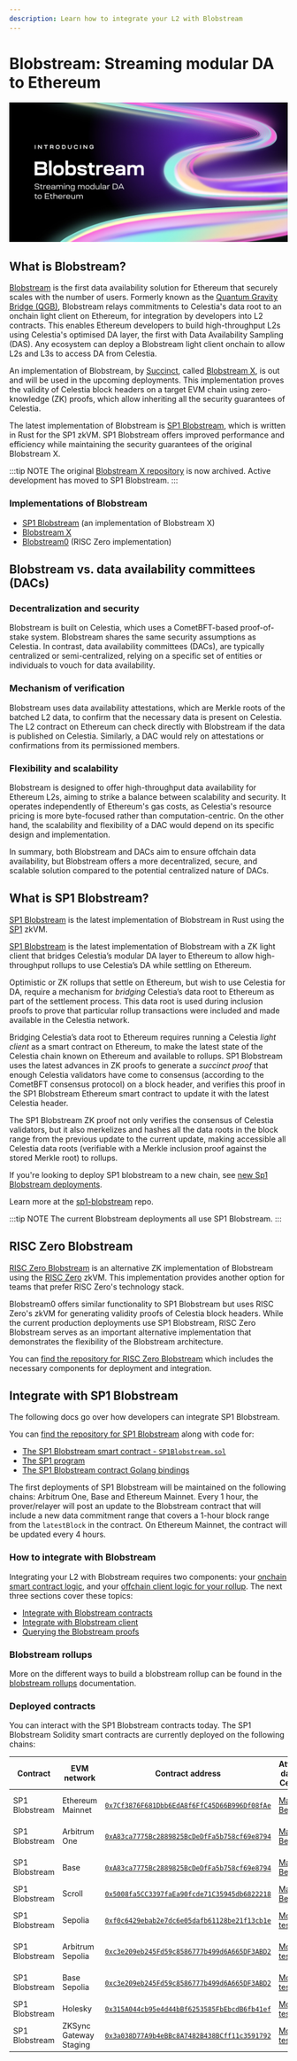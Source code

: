 ```yaml
---
description: Learn how to integrate your L2 with Blobstream
---
```


# Blobstream: Streaming modular DA to Ethereum

![Blobstream logo](/img/blobstream/blobstream_logo.png)

## What is Blobstream?

[Blobstream](https://blog.celestia.org/introducing-blobstream/)
is the first data availability solution for Ethereum that securely
scales with the number of users. Formerly known as the [Quantum Gravity Bridge (QGB)](https://blog.celestia.org/celestiums/),
Blobstream relays commitments to Celestia's data root to an onchain light client
on Ethereum, for integration by developers into L2 contracts. This enables Ethereum
developers to build high-throughput L2s using Celestia's optimised DA layer,
the first with Data Availability Sampling (DAS). Any ecosystem can deploy a
Blobstream light client onchain to allow L2s and L3s to access DA from Celestia.

An implementation of Blobstream, by [Succinct](https://docs.succinct.xyz/), called
[Blobstream X](https://github.com/succinctlabs/blobstreamx), is out
and will be used in the upcoming deployments. This implementation proves the
validity of Celestia block headers on a target EVM chain using zero-knowledge (ZK)
proofs, which allow inheriting all the security
guarantees of Celestia.

The latest implementation of Blobstream is [SP1 Blobstream](https://github.com/succinctlabs/sp1-blobstream),
which is written in Rust for the SP1 zkVM. SP1 Blobstream offers improved performance and
efficiency while maintaining the security guarantees of the original Blobstream X.

:::tip NOTE
The original [Blobstream X repository](https://github.com/succinctlabs/blobstreamx)
is now archived. Active development has moved to SP1 Blobstream.
:::

### Implementations of Blobstream

- [SP1 Blobstream](#what-is-sp1-blobstream) (an implementation of Blobstream X)
- [Blobstream X](/how-to-guides/blobstreamx.md)
- [Blobstream0](#risc-zero-blobstream) (RISC Zero implementation)

## Blobstream vs. data availability committees (DACs)

### Decentralization and security

Blobstream is built on Celestia, which uses a CometBFT-based proof-of-stake
system. Blobstream shares the same security assumptions
as Celestia. In contrast, data availability committees (DACs), are typically
centralized or semi-centralized, relying on a specific set of entities or
individuals to vouch for data availability.

### Mechanism of verification

Blobstream uses data availability attestations, which are Merkle roots of
the batched L2 data, to confirm that the necessary data is present on Celestia.
The L2 contract on Ethereum can check directly with Blobstream if the data
is published on Celestia. Similarly, a DAC would rely on
attestations or confirmations from its permissioned members.

### Flexibility and scalability

Blobstream is designed to offer high-throughput data availability for Ethereum
L2s, aiming to strike a balance between scalability and security. It operates
independently of Ethereum's gas costs, as Celestia's resource pricing is more
byte-focused rather than computation-centric. On the other hand, the scalability
and flexibility of a DAC would depend on its specific design and implementation.

In summary, both Blobstream and DACs aim to ensure offchain data availability,
but Blobstream offers a more decentralized, secure, and scalable solution
compared to the potential centralized nature of DACs.

## What is SP1 Blobstream?

[SP1 Blobstream](https://github.com/succinctlabs/sp1-blobstream) is the latest implementation of Blobstream
in Rust using the [SP1](https://github.com/succinctlabs/sp1) zkVM.

[SP1 Blobstream](https://github.com/succinctlabs/sp1-blobstream) is the latest implementation of Blobstream with a
ZK light client that bridges Celestia’s modular DA layer to
Ethereum to allow high-throughput rollups to use Celestia’s DA while settling
on Ethereum.

Optimistic or ZK rollups that settle on Ethereum, but wish to use Celestia for
DA, require a mechanism for _bridging_ Celestia’s data root to Ethereum as part
of the settlement process. This data root is used during inclusion proofs to
prove that particular rollup transactions were included and made available in
the Celestia network.

Bridging Celestia’s data root to Ethereum requires running a Celestia
_light client_ as a smart contract on Ethereum, to make the latest state
of the Celestia chain known on Ethereum and available to rollups. SP1 Blobstream
uses the latest advances in ZK proofs to generate a
_succinct proof_ that enough Celestia validators have come to consensus
(according to the CometBFT consensus protocol) on a block header, and
verifies this proof in the SP1 Blobstream Ethereum smart contract to update
it with the latest Celestia header.

The SP1 Blobstream ZK proof not only verifies the consensus of
Celestia validators, but it also merkelizes and hashes all the data roots
in the block range from the previous update to the current update, making
accessible all Celestia data roots (verifiable with a Merkle inclusion proof
against the stored Merkle root) to rollups.

If you're looking to deploy SP1 blobstream to a new chain,
see [new Sp1 Blobstream deployments](/how-to-guides/sp1-blobstream-deploy.md).

Learn more at the [sp1-blobstream](https://github.com/succinctlabs/sp1-blobstream)
repo.

:::tip NOTE
The current Blobstream deployments all use SP1 Blobstream.
:::

## RISC Zero Blobstream

[RISC Zero Blobstream](https://github.com/risc0/blobstream0) is an alternative
ZK implementation of Blobstream using the [RISC Zero](https://github.com/risc0/risc0) zkVM.
This implementation provides another option for teams that prefer RISC Zero's technology stack.

Blobstream0 offers similar functionality to SP1 Blobstream but uses
RISC Zero's zkVM for generating validity proofs of Celestia block headers.
While the current production deployments use SP1 Blobstream, RISC Zero Blobstream
serves as an important alternative implementation that demonstrates the flexibility
of the Blobstream architecture.

You can [find the repository for RISC Zero Blobstream](https://github.com/risc0/blobstream0)
which includes the necessary components for deployment and integration.

## Integrate with SP1 Blobstream

The following docs go over how developers can integrate SP1 Blobstream.

You can [find the repository for SP1 Blobstream](https://github.com/succinctlabs/sp1-blobstream)
along with code for:

- [The SP1 Blobstream smart contract - `SP1Blobstream.sol`](https://github.com/succinctlabs/sp1-blobstream/blob/main/contracts/src/SP1Blobstream.sol)
- [The SP1 program](https://github.com/succinctlabs/sp1-blobstream/tree/main/program)
- [The SP1 Blobstream contract Golang bindings](https://github.com/succinctlabs/sp1-blobstream/blob/main/bindings/SP1Blobstream.go)

The first deployments of SP1 Blobstream will be maintained on the
following chains: Arbitrum One, Base and Ethereum Mainnet. Every 1
hour, the prover/relayer will post an update to the Blobstream contract
that will include a new data commitment range that covers a 1-hour
block range from the `latestBlock` in the contract.
On Ethereum Mainnet, the contract will be updated
every 4 hours.

### How to integrate with Blobstream

Integrating your L2 with Blobstream requires two components: your
[onchain smart contract logic](/how-to-guides/blobstream-contracts.md),
and your [offchain client logic for your rollup](/how-to-guides/blobstream-offchain.md).
The next three sections cover these
topics:

- [Integrate with Blobstream contracts](/how-to-guides/blobstream-contracts.md)
- [Integrate with Blobstream client](/how-to-guides/blobstream-offchain.md)
- [Querying the Blobstream proofs](/how-to-guides/blobstream-proof-queries.md)

### Blobstream rollups

More on the different ways to build a blobstream rollup can be found in the
[blobstream rollups](/how-to-guides/blobstream-rollups.md) documentation.

### Deployed contracts

You can interact with the SP1 Blobstream contracts today. The
SP1 Blobstream Solidity smart contracts are currently deployed on
the following chains:

<!-- markdownlint-disable MD013 -->

| Contract       | EVM network            | Contract address                                                                                                                                   | Attested data on Celestia                        | Link to Celenium                                                                       |
| -------------- | ---------------------- | -------------------------------------------------------------------------------------------------------------------------------------------------- | ------------------------------------------------ | -------------------------------------------------------------------------------------- |
| SP1 Blobstream | Ethereum Mainnet       | [`0x7Cf3876F681Dbb6EdA8f6FfC45D66B996Df08fAe`](https://etherscan.io/address/0x7Cf3876F681Dbb6EdA8f6FfC45D66B996Df08fAe#events)                     | [Mainnet Beta](/how-to-guides/mainnet.md)        | [Deployment on Celenium](https://celenium.io/blobstream?network=ethereum&page=1)       |
| SP1 Blobstream | Arbitrum One           | [`0xA83ca7775Bc2889825BcDeDfFa5b758cf69e8794`](https://arbiscan.io/address/0xA83ca7775Bc2889825BcDeDfFa5b758cf69e8794#events)                      | [Mainnet Beta](/how-to-guides/mainnet.md)        | [Deployment on Celenium](https://celenium.io/blobstream?network=arbitrum&page=1)       |
| SP1 Blobstream | Base                   | [`0xA83ca7775Bc2889825BcDeDfFa5b758cf69e8794`](https://basescan.org/address/0xA83ca7775Bc2889825BcDeDfFa5b758cf69e8794#events)                     | [Mainnet Beta](/how-to-guides/mainnet.md)        | [Deployment on Celenium](https://celenium.io/blobstream?network=base&page=1)           |
| SP1 Blobstream | Scroll                 | [`0x5008fa5CC3397faEa90fcde71C35945db6822218`](https://scrollscan.com/address/0x5008fa5CC3397faEa90fcde71C35945db6822218)                          | [Mainnet Beta](/how-to-guides/mainnet.md)        | N/A                                                                                    |
| SP1 Blobstream | Sepolia                | [`0xf0c6429ebab2e7dc6e05dafb61128be21f13cb1e`](https://sepolia.etherscan.io/address/0xf0c6429ebab2e7dc6e05dafb61128be21f13cb1e#events)             | [Mocha testnet](/how-to-guides/mocha-testnet.md) | [Deployment on Celenium](https://mocha.celenium.io/blobstream?network=ethereum&page=1) |
| SP1 Blobstream | Arbitrum Sepolia       | [`0xc3e209eb245Fd59c8586777b499d6A665DF3ABD2`](https://sepolia.arbiscan.io/address/0xc3e209eb245Fd59c8586777b499d6A665DF3ABD2#events)              | [Mocha testnet](/how-to-guides/mocha-testnet.md) | [Deployment on Celenium](https://mocha.celenium.io/blobstream?network=arbitrum&page=1) |
| SP1 Blobstream | Base Sepolia           | [`0xc3e209eb245Fd59c8586777b499d6A665DF3ABD2`](https://sepolia.basescan.org/address/0xc3e209eb245Fd59c8586777b499d6A665DF3ABD2#events)             | [Mocha testnet](/how-to-guides/mocha-testnet.md) | [Deployment on Celenium](https://mocha.celenium.io/blobstream?network=base&page=1)     |
| SP1 Blobstream | Holesky                | [`0x315A044cb95e4d44bBf6253585FbEbcdB6fb41ef`](https://holesky.etherscan.io/address/0x315A044cb95e4d44bBf6253585FbEbcdB6fb41ef)                    | [Mocha testnet](/how-to-guides/mocha-testnet.md) | N/A                                                                                    |
| SP1 Blobstream | ZKSync Gateway Staging | [`0x3a038D77A9b4eBBc8A7482B438BCff11c3591792`](https://explorer.era-gateway-stage.zksync.dev/address/0x3a038D77A9b4eBBc8A7482B438BCff11c3591792) | [Mocha testnet](/how-to-guides/mocha-testnet.md) | N/A                                                                                    |
